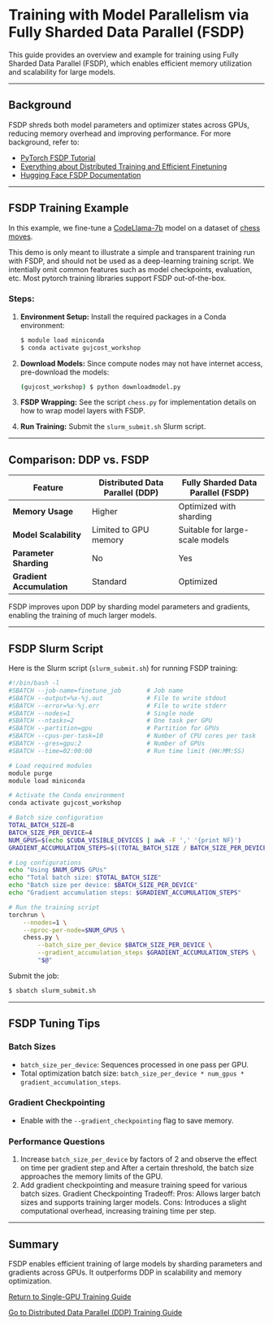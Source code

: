 # **Training with Model Parallelism via Fully Sharded Data Parallel (FSDP)**

This guide provides an overview and example for training using Fully Sharded Data Parallel (FSDP), which enables efficient memory utilization and scalability for large models.

---

## **Background**

FSDP shreds both model parameters and optimizer states across GPUs, reducing memory overhead and improving performance. For more background, refer to:

- [PyTorch FSDP Tutorial](https://pytorch.org/tutorials/intermediate/FSDP_tutorial.html)
- [Everything about Distributed Training and Efficient Finetuning](https://sumanthrh.com/post/distributed-and-efficient-finetuning/)
- [Hugging Face FSDP Documentation](https://huggingface.co/docs/accelerate/usage_guides/fsdp)

---

## **FSDP Training Example**

In this example, we fine-tune a [CodeLlama-7b](https://huggingface.co/codellama/CodeLlama-7b-hf) model on a dataset of [chess moves](https://huggingface.co/datasets/laion/strategic_game_chess).

This demo is only meant to illustrate a simple and transparent training run with FSDP, and should not be used as a deep-learning training script. We intentially omit common features such as model checkpoints, evaluation, etc. Most pytorch training libraries support FSDP out-of-the-box.

### Steps:

1. **Environment Setup:**
   Install the required packages in a Conda environment:
   ```bash
   $ module load miniconda
   $ conda activate gujcost_workshop

   ```

2. **Download Models:**
   Since compute nodes may not have internet access, pre-download the models:
   ```bash
   (gujcost_workshop) $ python downloadmodel.py
   ```

3. **FSDP Wrapping:**
   See the script `chess.py` for implementation details on how to wrap model layers with FSDP.

4. **Run Training:**
   Submit the `slurm_submit.sh` Slurm script.

---

## **Comparison: DDP vs. FSDP**

| Feature                        | Distributed Data Parallel (DDP) | Fully Sharded Data Parallel (FSDP) |
|-------------------------------|----------------------------------|------------------------------------|
| **Memory Usage**               | Higher                          | Optimized with sharding           |
| **Model Scalability**          | Limited to GPU memory           | Suitable for large-scale models   |
| **Parameter Sharding**         | No                              | Yes                                |
| **Gradient Accumulation**      | Standard                        | Optimized                         |

FSDP improves upon DDP by sharding model parameters and gradients, enabling the training of much larger models.

---

## **FSDP Slurm Script**

Here is the Slurm script (`slurm_submit.sh`) for running FSDP training:

```bash
#!/bin/bash -l
#SBATCH --job-name=finetune_job       # Job name
#SBATCH --output=%x-%j.out            # File to write stdout
#SBATCH --error=%x-%j.err             # File to write stderr
#SBATCH --nodes=1                     # Single node
#SBATCH --ntasks=2                    # One task per GPU
#SBATCH --partition=gpu               # Partition for GPUs
#SBATCH --cpus-per-task=10            # Number of CPU cores per task
#SBATCH --gres=gpu:2                  # Number of GPUs
#SBATCH --time=02:00:00               # Run time limit (HH:MM:SS)

# Load required modules
module purge
module load miniconda

# Activate the Conda environment
conda activate gujcost_workshop

# Batch size configuration
TOTAL_BATCH_SIZE=8
BATCH_SIZE_PER_DEVICE=4
NUM_GPUS=$(echo $CUDA_VISIBLE_DEVICES | awk -F ',' '{print NF}')
GRADIENT_ACCUMULATION_STEPS=$((TOTAL_BATCH_SIZE / BATCH_SIZE_PER_DEVICE / NUM_GPUS))

# Log configurations
echo "Using $NUM_GPUS GPUs"
echo "Total batch size: $TOTAL_BATCH_SIZE"
echo "Batch size per device: $BATCH_SIZE_PER_DEVICE"
echo "Gradient accumulation steps: $GRADIENT_ACCUMULATION_STEPS"

# Run the training script
torchrun \
    --nnodes=1 \
    --nproc-per-node=$NUM_GPUS \
    chess.py \
        --batch_size_per_device $BATCH_SIZE_PER_DEVICE \
        --gradient_accumulation_steps $GRADIENT_ACCUMULATION_STEPS \
        "$@"
```

Submit the job:

```bash
$ sbatch slurm_submit.sh
```

---

## **FSDP Tuning Tips**

### Batch Sizes
- `batch_size_per_device`: Sequences processed in one pass per GPU.
- Total optimization batch size: `batch_size_per_device * num_gpus * gradient_accumulation_steps`.

### Gradient Checkpointing
- Enable with the `--gradient_checkpointing` flag to save memory.

### Performance Questions
1. Increase `batch_size_per_device` by factors of 2 and observe the effect on time per gradient step and After a certain threshold, the batch size approaches the memory limits of the GPU.
2. Add gradient checkpointing and measure training speed for various batch sizes.
   Gradient Checkpointing Tradeoff:
      Pros: Allows larger batch sizes and supports training larger models.
      Cons: Introduces a slight computational overhead, increasing training time per step.

---

## **Summary**

FSDP enables efficient training of large models by sharding parameters and gradients across GPUs. It outperforms DDP in scalability and memory optimization.

[Return to Single-GPU Training Guide](../02_singlegpu_training/)

[Go to Distributed Data Parallel (DDP) Training Guide](../04_multigpu_ddp_training/)
